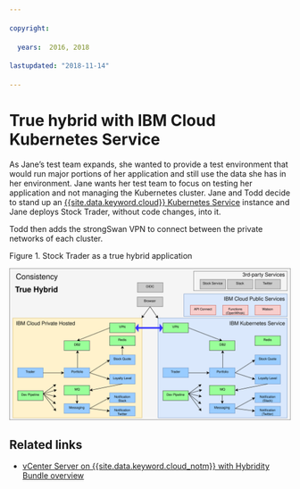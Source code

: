 ```yaml
---

copyright:

  years:  2016, 2018

lastupdated: "2018-11-14"

---
```


# True hybrid with IBM Cloud Kubernetes Service

As Jane’s test team expands, she wanted to provide a test environment
that would run major portions of her application and still use the data she has
in her environment. Jane wants her test team to focus on testing
her application and not managing the Kubernetes cluster. Jane and Todd decide to stand up an [{{site.data.keyword.cloud}} Kubernetes
Service](https://www.ibm.com/cloud/container-service) instance and Jane
deploys Stock Trader, without code changes, into it.

Todd then adds the strongSwan VPN to connect between the private
networks of each cluster.

Figure 1. Stock Trader as a true hybrid application

![Stock Trader as a true hybrid application](vcscontent-truehybrid.svg)

## Related links

* [vCenter Server on {{site.data.keyword.cloud_notm}} with Hybridity Bundle overview](../vcs/vcs-hybridity-intro.html)
